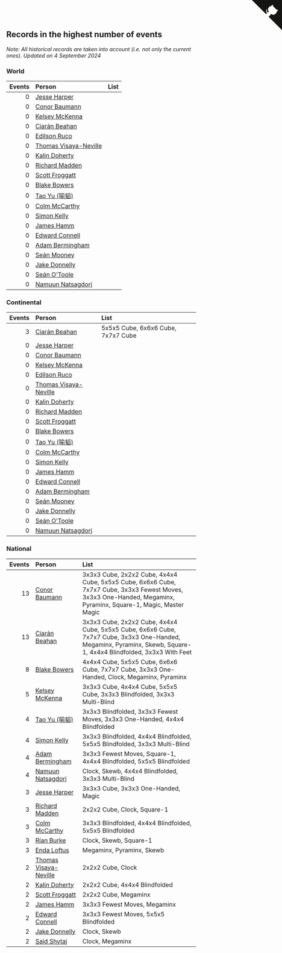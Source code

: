 ## Records in the highest number of events

*Note: All historical records are taken into account (i.e. not only the current ones).*
*Updated on  4 September 2024*


### World

| Events | Person | List |
| ---: | :--- | :--- |
| 0 | [Jesse Harper](https://www.worldcubeassociation.org/persons/2007HARP01) |  |
| 0 | [Conor Baumann](https://www.worldcubeassociation.org/persons/2009BAUM01) |  |
| 0 | [Kelsey McKenna](https://www.worldcubeassociation.org/persons/2012MCKE01) |  |
| 0 | [Ciarán Beahan](https://www.worldcubeassociation.org/persons/2012BEAH01) |  |
| 0 | [Edilson Ruco](https://www.worldcubeassociation.org/persons/2024RUCO01) |  |
| 0 | [Thomas Visaya-Neville](https://www.worldcubeassociation.org/persons/2014VISA01) |  |
| 0 | [Kalin Doherty](https://www.worldcubeassociation.org/persons/2021DOHE02) |  |
| 0 | [Richard Madden](https://www.worldcubeassociation.org/persons/2017MADD04) |  |
| 0 | [Scott Froggatt](https://www.worldcubeassociation.org/persons/2019FROG01) |  |
| 0 | [Blake Bowers](https://www.worldcubeassociation.org/persons/2010BOWE01) |  |
| 0 | [Tao Yu (喻韬)](https://www.worldcubeassociation.org/persons/2012YUTA01) |  |
| 0 | [Colm McCarthy](https://www.worldcubeassociation.org/persons/2018MCCA02) |  |
| 0 | [Simon Kelly](https://www.worldcubeassociation.org/persons/2017KELL08) |  |
| 0 | [James Hamm](https://www.worldcubeassociation.org/persons/2012HAMM01) |  |
| 0 | [Edward Connell](https://www.worldcubeassociation.org/persons/2018CONN04) |  |
| 0 | [Adam Bermingham](https://www.worldcubeassociation.org/persons/2020BERM02) |  |
| 0 | [Seán Mooney](https://www.worldcubeassociation.org/persons/2015MOON02) |  |
| 0 | [Jake Donnelly](https://www.worldcubeassociation.org/persons/2015DONN01) |  |
| 0 | [Seán O'Toole](https://www.worldcubeassociation.org/persons/2017OTOO03) |  |
| 0 | [Namuun Natsagdorj](https://www.worldcubeassociation.org/persons/2019NATS02) |  |

### Continental

| Events | Person | List |
| ---: | :--- | :--- |
| 3 | [Ciarán Beahan](https://www.worldcubeassociation.org/persons/2012BEAH01) | 5x5x5 Cube, 6x6x6 Cube, 7x7x7 Cube |
| 0 | [Jesse Harper](https://www.worldcubeassociation.org/persons/2007HARP01) |  |
| 0 | [Conor Baumann](https://www.worldcubeassociation.org/persons/2009BAUM01) |  |
| 0 | [Kelsey McKenna](https://www.worldcubeassociation.org/persons/2012MCKE01) |  |
| 0 | [Edilson Ruco](https://www.worldcubeassociation.org/persons/2024RUCO01) |  |
| 0 | [Thomas Visaya-Neville](https://www.worldcubeassociation.org/persons/2014VISA01) |  |
| 0 | [Kalin Doherty](https://www.worldcubeassociation.org/persons/2021DOHE02) |  |
| 0 | [Richard Madden](https://www.worldcubeassociation.org/persons/2017MADD04) |  |
| 0 | [Scott Froggatt](https://www.worldcubeassociation.org/persons/2019FROG01) |  |
| 0 | [Blake Bowers](https://www.worldcubeassociation.org/persons/2010BOWE01) |  |
| 0 | [Tao Yu (喻韬)](https://www.worldcubeassociation.org/persons/2012YUTA01) |  |
| 0 | [Colm McCarthy](https://www.worldcubeassociation.org/persons/2018MCCA02) |  |
| 0 | [Simon Kelly](https://www.worldcubeassociation.org/persons/2017KELL08) |  |
| 0 | [James Hamm](https://www.worldcubeassociation.org/persons/2012HAMM01) |  |
| 0 | [Edward Connell](https://www.worldcubeassociation.org/persons/2018CONN04) |  |
| 0 | [Adam Bermingham](https://www.worldcubeassociation.org/persons/2020BERM02) |  |
| 0 | [Seán Mooney](https://www.worldcubeassociation.org/persons/2015MOON02) |  |
| 0 | [Jake Donnelly](https://www.worldcubeassociation.org/persons/2015DONN01) |  |
| 0 | [Seán O'Toole](https://www.worldcubeassociation.org/persons/2017OTOO03) |  |
| 0 | [Namuun Natsagdorj](https://www.worldcubeassociation.org/persons/2019NATS02) |  |

### National

| Events | Person | List |
| ---: | :--- | :--- |
| 13 | [Conor Baumann](https://www.worldcubeassociation.org/persons/2009BAUM01) | 3x3x3 Cube, 2x2x2 Cube, 4x4x4 Cube, 5x5x5 Cube, 6x6x6 Cube, 7x7x7 Cube, 3x3x3 Fewest Moves, 3x3x3 One-Handed, Megaminx, Pyraminx, Square-1, Magic, Master Magic |
| 13 | [Ciarán Beahan](https://www.worldcubeassociation.org/persons/2012BEAH01) | 3x3x3 Cube, 2x2x2 Cube, 4x4x4 Cube, 5x5x5 Cube, 6x6x6 Cube, 7x7x7 Cube, 3x3x3 One-Handed, Megaminx, Pyraminx, Skewb, Square-1, 4x4x4 Blindfolded, 3x3x3 With Feet |
| 8 | [Blake Bowers](https://www.worldcubeassociation.org/persons/2010BOWE01) | 4x4x4 Cube, 5x5x5 Cube, 6x6x6 Cube, 7x7x7 Cube, 3x3x3 One-Handed, Clock, Megaminx, Pyraminx |
| 5 | [Kelsey McKenna](https://www.worldcubeassociation.org/persons/2012MCKE01) | 3x3x3 Cube, 4x4x4 Cube, 5x5x5 Cube, 3x3x3 Blindfolded, 3x3x3 Multi-Blind |
| 4 | [Tao Yu (喻韬)](https://www.worldcubeassociation.org/persons/2012YUTA01) | 3x3x3 Blindfolded, 3x3x3 Fewest Moves, 3x3x3 One-Handed, 4x4x4 Blindfolded |
| 4 | [Simon Kelly](https://www.worldcubeassociation.org/persons/2017KELL08) | 3x3x3 Blindfolded, 4x4x4 Blindfolded, 5x5x5 Blindfolded, 3x3x3 Multi-Blind |
| 4 | [Adam Bermingham](https://www.worldcubeassociation.org/persons/2020BERM02) | 3x3x3 Fewest Moves, Square-1, 4x4x4 Blindfolded, 5x5x5 Blindfolded |
| 4 | [Namuun Natsagdorj](https://www.worldcubeassociation.org/persons/2019NATS02) | Clock, Skewb, 4x4x4 Blindfolded, 3x3x3 Multi-Blind |
| 3 | [Jesse Harper](https://www.worldcubeassociation.org/persons/2007HARP01) | 3x3x3 Cube, 3x3x3 One-Handed, Magic |
| 3 | [Richard Madden](https://www.worldcubeassociation.org/persons/2017MADD04) | 2x2x2 Cube, Clock, Square-1 |
| 3 | [Colm McCarthy](https://www.worldcubeassociation.org/persons/2018MCCA02) | 3x3x3 Blindfolded, 4x4x4 Blindfolded, 5x5x5 Blindfolded |
| 3 | [Rían Burke](https://www.worldcubeassociation.org/persons/2019BURK05) | Clock, Skewb, Square-1 |
| 3 | [Enda Loftus](https://www.worldcubeassociation.org/persons/2021LOFT01) | Megaminx, Pyraminx, Skewb |
| 2 | [Thomas Visaya-Neville](https://www.worldcubeassociation.org/persons/2014VISA01) | 2x2x2 Cube, Clock |
| 2 | [Kalin Doherty](https://www.worldcubeassociation.org/persons/2021DOHE02) | 2x2x2 Cube, 4x4x4 Blindfolded |
| 2 | [Scott Froggatt](https://www.worldcubeassociation.org/persons/2019FROG01) | 2x2x2 Cube, Megaminx |
| 2 | [James Hamm](https://www.worldcubeassociation.org/persons/2012HAMM01) | 3x3x3 Fewest Moves, Megaminx |
| 2 | [Edward Connell](https://www.worldcubeassociation.org/persons/2018CONN04) | 3x3x3 Fewest Moves, 5x5x5 Blindfolded |
| 2 | [Jake Donnelly](https://www.worldcubeassociation.org/persons/2015DONN01) | Clock, Skewb |
| 2 | [Said Shytaj](https://www.worldcubeassociation.org/persons/2023SHYT01) | Clock, Megaminx |


<a href="https://github.com/simonkellly/wca_statistics_ireland" class="github-corner" aria-label="View source on Github"><svg width="80" height="80" viewBox="0 0 250 250" style="fill:#151513; color:#fff; position: absolute; top: 0; border: 0; right: 0;" aria-hidden="true"><path d="M0,0 L115,115 L130,115 L142,142 L250,250 L250,0 Z"></path><path d="M128.3,109.0 C113.8,99.7 119.0,89.6 119.0,89.6 C122.0,82.7 120.5,78.6 120.5,78.6 C119.2,72.0 123.4,76.3 123.4,76.3 C127.3,80.9 125.5,87.3 125.5,87.3 C122.9,97.6 130.6,101.9 134.4,103.2" fill="currentColor" style="transform-origin: 130px 106px;" class="octo-arm"></path><path d="M115.0,115.0 C114.9,115.1 118.7,116.5 119.8,115.4 L133.7,101.6 C136.9,99.2 139.9,98.4 142.2,98.6 C133.8,88.0 127.5,74.4 143.8,58.0 C148.5,53.4 154.0,51.2 159.7,51.0 C160.3,49.4 163.2,43.6 171.4,40.1 C171.4,40.1 176.1,42.5 178.8,56.2 C183.1,58.6 187.2,61.8 190.9,65.4 C194.5,69.0 197.7,73.2 200.1,77.6 C213.8,80.2 216.3,84.9 216.3,84.9 C212.7,93.1 206.9,96.0 205.4,96.6 C205.1,102.4 203.0,107.8 198.3,112.5 C181.9,128.9 168.3,122.5 157.7,114.1 C157.9,116.9 156.7,120.9 152.7,124.9 L141.0,136.5 C139.8,137.7 141.6,141.9 141.8,141.8 Z" fill="currentColor" class="octo-body"></path></svg></a><style>.github-corner:hover .octo-arm{animation:octocat-wave 560ms ease-in-out}@keyframes octocat-wave{0%,100%{transform:rotate(0)}20%,60%{transform:rotate(-25deg)}40%,80%{transform:rotate(10deg)}}@media (max-width:500px){.github-corner:hover .octo-arm{animation:none}.github-corner .octo-arm{animation:octocat-wave 560ms ease-in-out}}</style>
